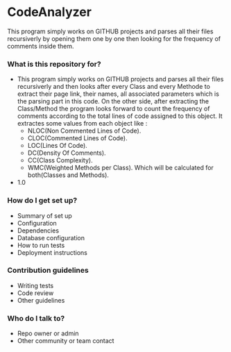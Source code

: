 # CodeAnalyzer #

This program simply works on GITHUB projects and parses all their files recursiverly by opening them one by one then looking for the frequency of comments inside them.

### What is this repository for? ###

* This program simply works on GITHUB projects and parses all their files recursiverly and then looks after every Class and every Methode to extract their page link, their names, all associated parameters which is the parsing part in this code. On the other side, after extracting the Class/Method the program looks forward to count the frequency of comments according to the total lines of code assigned to this object. It extractes some values from each object like : 
  - NLOC(Non Commented Lines of Code).
  - CLOC(Commented Lines of Code).
  - LOC(Lines Of Code).
  - DC(Density Of Comments).
  - CC(Class Complexity).
  - WMC(Weighted Methods per Class).
Which will be calculated for both(Classes and Methods).
* 1.0

### How do I get set up? ###

* Summary of set up
* Configuration
* Dependencies
* Database configuration
* How to run tests
* Deployment instructions

### Contribution guidelines ###

* Writing tests
* Code review
* Other guidelines

### Who do I talk to? ###

* Repo owner or admin
* Other community or team contact
